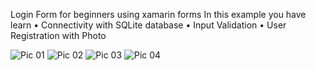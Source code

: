 Login Form for beginners using xamarin forms 
In this example you have learn
•	Connectivity with SQLite database
•	Input Validation
•	User Registration with Photo

![Pic 01](https://github.com/HasanSoherwardi/AdvanceLogin/assets/50473952/cebe3642-227a-4e8c-94f3-162b766da6cd)
![Pic 02](https://github.com/HasanSoherwardi/AdvanceLogin/assets/50473952/6ad0f0ca-c7a1-42ee-92ca-39617ed441d2)
![Pic 03](https://github.com/HasanSoherwardi/AdvanceLogin/assets/50473952/f749d40f-10da-438f-826a-7aeee4b34d86)
![Pic 04](https://github.com/HasanSoherwardi/AdvanceLogin/assets/50473952/f0eaa08e-6e42-476e-b8f5-c10bcc2ab6bd)
